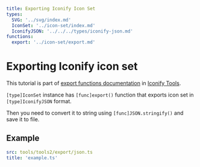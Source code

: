 ```yaml
title: Exporting Iconify Icon Set
types:
  SVG: '../svg/index.md'
  IconSet: '../icon-set/index.md'
  IconifyJSON: '../../../types/iconify-json.md'
functions:
  export: '../icon-set/export.md'
```

# Exporting Iconify icon set

This tutorial is part of [export functions documentation](./index.md) in [Iconify Tools](../index.md).

`[type]IconSet` instance has `[func]export()` function that exports icon set in `[type]IconifyJSON` format.

Then you need to convert it to string using `[func]JSON.stringify()` and save it to file.

## Example

```yaml
src: tools/tools2/export/json.ts
title: 'example.ts'
```
